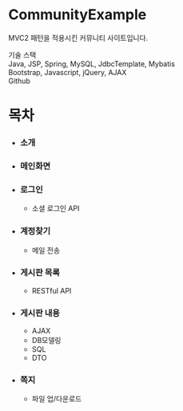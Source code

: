 # CommunityExample

MVC2 패턴을 적용시킨 커뮤니티 사이트입니다.
  
기술 스택  
Java, JSP, Spring, MySQL, JdbcTemplate, Mybatis  
Bootstrap, Javascript, jQuery, AJAX  
Github


# 목차
- ### 소개
- ### 메인화면
- ### 로그인
	- 소셜 로그인 API
- ### 계정찾기
	- 메일 전송
- ### 게시판 목록
	- RESTful API
- ### 게시판 내용
	- AJAX
	- DB모델링
	- SQL
	- DTO
- ### 쪽지
	- 파일 업/다운로드


